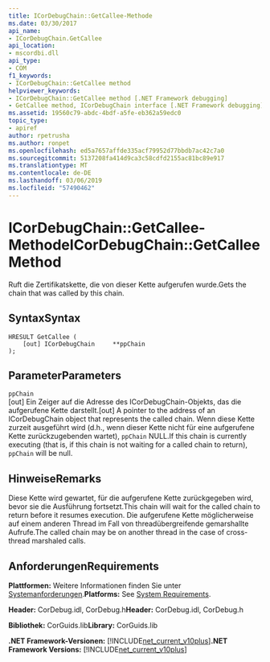 ```yaml
---
title: ICorDebugChain::GetCallee-Methode
ms.date: 03/30/2017
api_name:
- ICorDebugChain.GetCallee
api_location:
- mscordbi.dll
api_type:
- COM
f1_keywords:
- ICorDebugChain::GetCallee method
helpviewer_keywords:
- ICorDebugChain::GetCallee method [.NET Framework debugging]
- GetCallee method, ICorDebugChain interface [.NET Framework debugging]
ms.assetid: 19560c79-abdc-4bdf-a5fe-eb362a59edc0
topic_type:
- apiref
author: rpetrusha
ms.author: ronpet
ms.openlocfilehash: ed5a7657affde335acf79952d77bbdb7ac42c7a0
ms.sourcegitcommit: 5137208fa414d9ca3c58cdfd2155ac81bc89e917
ms.translationtype: MT
ms.contentlocale: de-DE
ms.lasthandoff: 03/06/2019
ms.locfileid: "57490462"
---
```

# <a name="icordebugchaingetcallee-method"></a><span data-ttu-id="f198a-102">ICorDebugChain::GetCallee-Methode</span><span class="sxs-lookup"><span data-stu-id="f198a-102">ICorDebugChain::GetCallee Method</span></span>
<span data-ttu-id="f198a-103">Ruft die Zertifikatskette, die von dieser Kette aufgerufen wurde.</span><span class="sxs-lookup"><span data-stu-id="f198a-103">Gets the chain that was called by this chain.</span></span>  
  
## <a name="syntax"></a><span data-ttu-id="f198a-104">Syntax</span><span class="sxs-lookup"><span data-stu-id="f198a-104">Syntax</span></span>  
  
```  
HRESULT GetCallee (  
    [out] ICorDebugChain     **ppChain  
);  
```  
  
## <a name="parameters"></a><span data-ttu-id="f198a-105">Parameter</span><span class="sxs-lookup"><span data-stu-id="f198a-105">Parameters</span></span>  
 `ppChain`  
 <span data-ttu-id="f198a-106">[out] Ein Zeiger auf die Adresse des ICorDebugChain-Objekts, das die aufgerufene Kette darstellt.</span><span class="sxs-lookup"><span data-stu-id="f198a-106">[out] A pointer to the address of an ICorDebugChain object that represents the called chain.</span></span> <span data-ttu-id="f198a-107">Wenn diese Kette zurzeit ausgeführt wird (d.h., wenn dieser Kette nicht für eine aufgerufene Kette zurückzugebenden wartet), `ppChain` NULL.</span><span class="sxs-lookup"><span data-stu-id="f198a-107">If this chain is currently executing (that is, if this chain is not waiting for a called chain to return), `ppChain` will be null.</span></span>  
  
## <a name="remarks"></a><span data-ttu-id="f198a-108">Hinweise</span><span class="sxs-lookup"><span data-stu-id="f198a-108">Remarks</span></span>  
 <span data-ttu-id="f198a-109">Diese Kette wird gewartet, für die aufgerufene Kette zurückgegeben wird, bevor sie die Ausführung fortsetzt.</span><span class="sxs-lookup"><span data-stu-id="f198a-109">This chain will wait for the called chain to return before it resumes execution.</span></span> <span data-ttu-id="f198a-110">Die aufgerufene Kette möglicherweise auf einem anderen Thread im Fall von threadübergreifende gemarshallte Aufrufe.</span><span class="sxs-lookup"><span data-stu-id="f198a-110">The called chain may be on another thread in the case of cross-thread marshaled calls.</span></span>  
  
## <a name="requirements"></a><span data-ttu-id="f198a-111">Anforderungen</span><span class="sxs-lookup"><span data-stu-id="f198a-111">Requirements</span></span>  
 <span data-ttu-id="f198a-112">**Plattformen:** Weitere Informationen finden Sie unter [Systemanforderungen](../../../../docs/framework/get-started/system-requirements.md).</span><span class="sxs-lookup"><span data-stu-id="f198a-112">**Platforms:** See [System Requirements](../../../../docs/framework/get-started/system-requirements.md).</span></span>  
  
 <span data-ttu-id="f198a-113">**Header:** CorDebug.idl, CorDebug.h</span><span class="sxs-lookup"><span data-stu-id="f198a-113">**Header:** CorDebug.idl, CorDebug.h</span></span>  
  
 <span data-ttu-id="f198a-114">**Bibliothek:** CorGuids.lib</span><span class="sxs-lookup"><span data-stu-id="f198a-114">**Library:** CorGuids.lib</span></span>  
  
 <span data-ttu-id="f198a-115">**.NET Framework-Versionen:** [!INCLUDE[net_current_v10plus](../../../../includes/net-current-v10plus-md.md)]</span><span class="sxs-lookup"><span data-stu-id="f198a-115">**.NET Framework Versions:** [!INCLUDE[net_current_v10plus](../../../../includes/net-current-v10plus-md.md)]</span></span>
